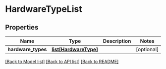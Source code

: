 # HardwareTypeList


## Properties
Name | Type | Description | Notes
------------ | ------------- | ------------- | -------------
**hardware_types** | [**list[HardwareType]**](HardwareType.md) |  | [optional] 

[[Back to Model list]](../README.md#documentation-for-models) [[Back to API list]](../README.md#documentation-for-api-endpoints) [[Back to README]](../README.md)


